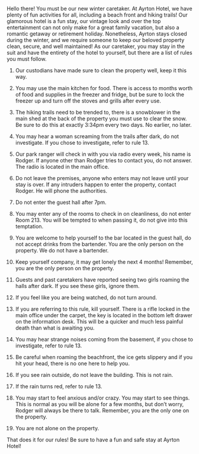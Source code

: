 
Hello there! You must be our new winter caretaker. At Ayrton Hotel, we have plenty of fun activities for all, including a beach front and hiking trails! Our glamorous hotel is a fun stay, our vintage look and over the top entertainment can not only make for a great family vacation, but also a romantic getaway or retirement holiday. Nonetheless, Ayrton stays closed during the winter, and we require someone to keep our beloved property clean, secure, and well maintained! As our caretaker, you may stay in the suit and have the entirety of the hotel to yourself, but there are a list of rules you must follow. 

1. Our custodians have made sure to clean the property well, keep it this way. 

2. You may use the main kitchen for food. There is access to months worth of food and supplies in the freezer and fridge, but be sure to lock the freezer up and turn off the stoves and grills after every use. 

3. The hiking trails need to be trended to, there is a snowblower in the main shed at the back of the property you must use to clear the snow. Be sure to do this at exactly 3:34pm every two days. No earlier, no later.

4. You may hear a woman screaming from the trails after dark, do not investigate. If you chose to investigate, refer to rule 13.

5. Our park ranger will check in with you via radio every week, his name is Rodger. If anyone other than Rodger tries to contact you, do not answer. The radio is located in the main office. 

6. Do not leave the premises, anyone who enters may not leave until your stay is over. If any intruders happen to enter the property, contact Rodger. He will phone the authorities. 

7. Do not enter the guest hall after 7pm. 

8. You may enter any of the rooms to check in on cleanliness, do not enter Room 213. You will be tempted to when passing it, do not give into this temptation.

9. You are welcome to help yourself to the bar located in the guest hall, do not accept drinks from the bartender. You are the only person on the property. We do not have a bartender. 

10. Keep yourself company, it may get lonely the next 4 months! Remember, you are the only person on the property. 

11. Guests and past caretakers have reported seeing two girls roaming the halls after dark. If you see these girls, ignore them.

12. If you feel like you are being watched, do not turn around. 

13. If you are referring to this rule, kill yourself. There is a rifle locked in the main office under the carpet, the key is located in the bottom left drawer on the information desk. This will be a quicker and much less painful death than what is awaiting you. 

14. You may hear strange noises coming from the basement, if you chose to investigate, refer to rule 13.

15. Be careful when roaming the beachfront, the ice gets slippery and if you hit your head, there is no one here to help you. 

16. If you see rain outside, do not leave the building. This is not rain. 

17. If the rain turns red, refer to rule 13. 

18. You may start to feel anxious and/or crazy. You may start to see things. This is normal as you will be alone for a few months, but don’t worry, Rodger will always be there to talk. Remember, you are the only one on the property. 

19. You are not alone on the property. 

That does it for our rules! Be sure to have a fun and safe stay at Ayrton Hotel!